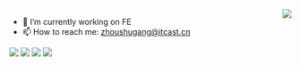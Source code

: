 <img align="right" src="https://github-readme-stats.vercel.app/api?username=zhousg&show_icons=true&icon_color=0366d6&text_color=24292e&bg_color=ffffff&hide_title=true" />

- 🔭 I’m currently working on FE
- 📫 How to reach me: zhoushugang@itcast.cn

![](https://img.shields.io/badge/-JavaScript-e5cd0c?style=plasticee&logo=JavaScript&labelColor=f7df1e&logoColor=000)
![](https://img.shields.io/badge/-Typescript-29beb0?style=plastice&logo=TypeScript&labelColor=ffffff&color=294E80)
![](https://img.shields.io/badge/-Vue.js-29beb0?style=plastice&logo=vue.js&labelColor=ffffff&color=4FC08D)
![](https://img.shields.io/badge/-React-29beb0?style=plastice&logo=React&labelColor=ffffff&color=61DAFB)



<!--
**zhousg/zhousg** is a ✨ _special_ ✨ repository because its `README.md` (this file) appears on your GitHub profile.

Here are some ideas to get you started:

- 🔭 I’m currently working on ...
- 🌱 I’m currently learning ...
- 👯 I’m looking to collaborate on ...
- 🤔 I’m looking for help with ...
- 💬 Ask me about ...
- 📫 How to reach me: ...
- 😄 Pronouns: ...
- ⚡ Fun fact: ...
-->
